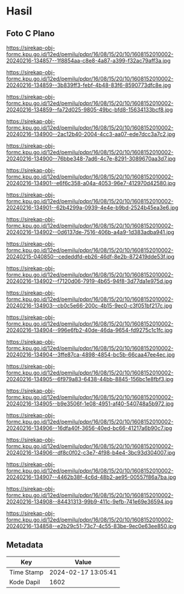 # Hasil

## Foto C Plano

https://sirekap-obj-formc.kpu.go.id/12ed/pemilu/pdpr/16/08/15/20/10/1608152010002-20240216-134857--1f8854aa-c8e8-4a87-a399-f32ac79aff3a.jpg

https://sirekap-obj-formc.kpu.go.id/12ed/pemilu/pdpr/16/08/15/20/10/1608152010002-20240216-134859--3b839ff3-febf-4b48-83f6-8590773dfc8e.jpg

https://sirekap-obj-formc.kpu.go.id/12ed/pemilu/pdpr/16/08/15/20/10/1608152010002-20240216-134859--fa72d025-9805-49bc-bfd8-15634133bcf8.jpg

https://sirekap-obj-formc.kpu.go.id/12ed/pemilu/pdpr/16/08/15/20/10/1608152010002-20240216-134900--2ac12b40-2004-4cc3-aa07-ede7dcc3a7c2.jpg

https://sirekap-obj-formc.kpu.go.id/12ed/pemilu/pdpr/16/08/15/20/10/1608152010002-20240216-134900--76bbe348-7ad6-4c7e-8291-3089670aa3d7.jpg

https://sirekap-obj-formc.kpu.go.id/12ed/pemilu/pdpr/16/08/15/20/10/1608152010002-20240216-134901--e6f6c358-a04a-4053-96e7-412970d42580.jpg

https://sirekap-obj-formc.kpu.go.id/12ed/pemilu/pdpr/16/08/15/20/10/1608152010002-20240216-134901--62b4299a-0939-4e4e-b9bd-2524b45ea3e6.jpg

https://sirekap-obj-formc.kpu.go.id/12ed/pemilu/pdpr/16/08/15/20/10/1608152010002-20240216-134902--0d6137de-7516-406b-a4a9-1d383adba941.jpg

https://sirekap-obj-formc.kpu.go.id/12ed/pemilu/pdpr/16/08/15/20/10/1608152010002-20240215-040850--cededdfd-eb26-46df-8e2b-872419dde53f.jpg

https://sirekap-obj-formc.kpu.go.id/12ed/pemilu/pdpr/16/08/15/20/10/1608152010002-20240216-134902--f7120d06-7919-4b65-94f8-3d77da1e975d.jpg

https://sirekap-obj-formc.kpu.go.id/12ed/pemilu/pdpr/16/08/15/20/10/1608152010002-20240216-134903--cb0c5e66-200c-4b15-9ec0-c3f051bf217c.jpg

https://sirekap-obj-formc.kpu.go.id/12ed/pemilu/pdpr/16/08/15/20/10/1608152010002-20240216-134904--996e6fb2-40de-46da-9654-fd9275c1c1fc.jpg

https://sirekap-obj-formc.kpu.go.id/12ed/pemilu/pdpr/16/08/15/20/10/1608152010002-20240216-134904--3ffe87ca-4898-4854-bc5b-66caa47ee4ec.jpg

https://sirekap-obj-formc.kpu.go.id/12ed/pemilu/pdpr/16/08/15/20/10/1608152010002-20240216-134905--6f979a83-6438-44bb-8845-156bc1e8fbf3.jpg

https://sirekap-obj-formc.kpu.go.id/12ed/pemilu/pdpr/16/08/15/20/10/1608152010002-20240216-134905--b9e3506f-1e08-4951-af40-540748a5b972.jpg

https://sirekap-obj-formc.kpu.go.id/12ed/pemilu/pdpr/16/08/15/20/10/1608152010002-20240216-134906--16dfa40f-3656-40ed-bc66-41217a6b90c7.jpg

https://sirekap-obj-formc.kpu.go.id/12ed/pemilu/pdpr/16/08/15/20/10/1608152010002-20240216-134906--df8c0f02-c3e7-4f98-b4e4-3bc93d304007.jpg

https://sirekap-obj-formc.kpu.go.id/12ed/pemilu/pdpr/16/08/15/20/10/1608152010002-20240216-134907--4462b38f-4c6d-48b2-ae95-00557f86a7ba.jpg

https://sirekap-obj-formc.kpu.go.id/12ed/pemilu/pdpr/16/08/15/20/10/1608152010002-20240216-134908--84431313-99b9-411c-9efb-741e69e36594.jpg

https://sirekap-obj-formc.kpu.go.id/12ed/pemilu/pdpr/16/08/15/20/10/1608152010002-20240216-134858--e2b29c51-73c7-4c55-83be-9ec0e63ee850.jpg


## Metadata

| Key        | Value               |
| ---------- | ------------------- |
| Time Stamp | 2024-02-17 13:05:41 |
| Kode Dapil | 1602                |



